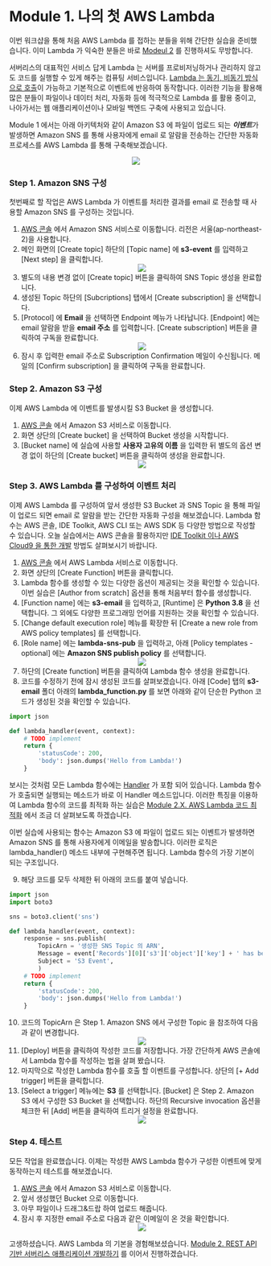 # Module 1. 나의 첫 AWS Lambda  
  
이번 워크샵을 통해 처음 AWS Lambda 를 접하는 분들을 위해 간단한 실습을 준비했습니다. 이미 Lambda 가 익숙한 분들은 바로 [Modeul 2]() 를 진행하셔도 무방합니다.  
  
서버리스의 대표적인 서비스 답게 Lambda 는 서버를 프로비저닝하거나 관리하지 않고도 코드를 실행할 수 있게 해주는 컴퓨팅 서비스입니다. [Lambda 는 동기, 비동기 방식으로 호출](https://docs.aws.amazon.com/ko_kr/lambda/latest/dg/lambda-invocation.html)이 가능하고 기본적으로 이벤트에 반응하여 동작합니다. 이러한 기능을 활용해 많은 분들이 파일이나 데이터 처리, 자동화 등에 적극적으로 Lambda 를 활용 중이고, 나아가서는 웹 애플리케이션이나 모바일 백엔드 구축에 사용되고 있습니다.  
  
Module 1 에서는 아래 아키텍처와 같이 Amazon S3 에 파일이 업로드 되는 ***이벤트***가 발생하면 Amazon SNS 를 통해 사용자에게 email 로 알람을 전송하는 간단한 자동화 프로세스를 AWS Lambda 를 통해 구축해보겠습니다.  
  
<div align="center"><img src="https://github.com/aws-samples/aws-games-sa-kr/blob/main/contributor/anhyobin/optimize-serverless-application-on-aws/module1/img/module1_architecture.jpg"></img></div>  
  
### Step 1. Amazon SNS 구성
  
첫번째로 할 작업은 AWS Lambda 가 이벤트를 처리한 결과를 email 로 전송할 때 사용할 Amazon SNS 를 구성하는 것입니다.

1. [AWS 콘솔](https://console.aws.amazon.com/) 에서 Amazon SNS 서비스로 이동합니다. 리전은 서울(ap-northeast-2)을 사용합니다.
2. 메인 화면의 [Create topic] 하단의 [Topic name] 에 **s3-event** 를 입력하고 [Next step] 을 클릭합니다. <div align="center"><img src="https://github.com/aws-samples/aws-games-sa-kr/blob/main/contributor/anhyobin/optimize-serverless-application-on-aws/module1/img/1.png"></img></div>
3. 별도의 내용 변경 없이 [Create topic] 버튼을 클릭하여 SNS Topic 생성을 완료합니다.
4. 생성된 Topic 하단의 [Subcriptions] 탭에서 [Create subscription] 을 선택합니다.
5. [Protocol] 에 **Email** 을 선택하면 Endpoint 메뉴가 나타납니다. [Endpoint] 에는 email 알람을 받을 **email 주소** 를 입력합니다. [Create subscription] 버튼을 클릭하여 구독을 완료합니다. <div align="center"><img src="https://github.com/aws-samples/aws-games-sa-kr/blob/main/contributor/anhyobin/optimize-serverless-application-on-aws/module1/img/3.png"></img></div>
6. 잠시 후 입력한 email 주소로 Subscription Confirmation 메일이 수신됩니다. 메일의 [Confirm subscription] 을 클릭하여 구독을 완료합니다.

### Step 2. Amazon S3 구성

이제 AWS Lambda 에 이벤트를 발생시킬 S3 Bucket 을 생성합니다. 

1. [AWS 콘솔](https://console.aws.amazon.com/) 에서 Amazon S3 서비스로 이동합니다.
2. 화면 상단의 [Create bucket] 을 선택하여 Bucket 생성을 시작합니다.
3. [Bucket name] 에 실습에 사용할 **사용자 고유의 이름** 을 입력한 뒤 별도의 옵션 변경 없이 하단의 [Create bucket] 버튼을 클릭하여 생성을 완료합니다. <div align="center"><img src="https://github.com/aws-samples/aws-games-sa-kr/blob/main/contributor/anhyobin/optimize-serverless-application-on-aws/module1/img/5.png"></img></div>

### Step 3. AWS Lambda 를 구성하여 이벤트 처리

이제 AWS Lambda 를 구성하여 앞서 생성한 S3 Bucket 과 SNS Topic 을 통해 파일이 업로드 되면 email 로 알람을 받는 간단한 자동화 구성을 해보겠습니다. Lambda 함수는 AWS 콘솔, IDE Toolkit, AWS CLI 또는 AWS SDK 등 다양한 방법으로 작성할 수 있습니다. 오늘 실습에서는 AWS 콘솔을 활용하지만 [IDE Toolkit 이나 AWS Cloud9 을 통한 개발](https://aws.amazon.com/ko/blogs/korea/how-to-use-aws-services-from-you-desktop-easily/) 방법도 살펴보시기 바랍니다.

1. [AWS 콘솔](https://console.aws.amazon.com/) 에서 AWS Lambda 서비스로 이동합니다.
2. 화면 상단의 [Create Function] 버튼을 클릭합니다.
3. Lambda 함수를 생성할 수 있는 다양한 옵션이 제공되는 것을 확인할 수 있습니다. 이번 실습은 [Author from scratch] 옵션을 통해 처음부터 함수를 생성합니다.
4. [Function name] 에는 **s3-email** 을 입력하고, [Runtime] 은 **Python 3.8** 을 선택합니다. 그 외에도 다양한 프로그래밍 언어를 지원하는 것을 확인할 수 있습니다.
5. [Change default execution role] 메뉴를 확장한 뒤 [Create a new role from AWS policy templates] 를 선택합니다.
6. [Role name] 에는 **lambda-sns-pub** 을 입력하고, 아래 [Policy templates - optional] 에는 **Amazon SNS publish policy** 를 선택합니다. <div align="center"><img src="https://github.com/aws-samples/aws-games-sa-kr/blob/main/contributor/anhyobin/optimize-serverless-application-on-aws/module1/img/6.png"></img></div>
7. 하단의 [Create function] 버튼을 클릭하여 Lambda 함수 생성을 완료합니다.
8. 코드를 수정하기 전에 잠시 생성된 코드를 살펴보겠습니다. 아래 [Code] 탭의 **s3-email** 폴더 아래의 **lambda_function.py** 를 보면 아래와 같이 단순한 Python 코드가 생성된 것을 확인할 수 있습니다.
```Python
import json

def lambda_handler(event, context):
    # TODO implement
    return {
        'statusCode': 200,
        'body': json.dumps('Hello from Lambda!')
    }
```
보시는 것처럼 모든 Lambda 함수에는 [Handler](https://docs.aws.amazon.com/ko_kr/lambda/latest/dg/python-handler.html) 가 포함 되어 있습니다. Lambda 함수가 호출되면 실행되는 메소드가 바로 이 Handler 메소드입니다. 이러한 특징을 이용하여 Lambda 함수의 코드를 최적화 하는 실습은 [Module 2.X. AWS Lambda 코드 최적화]() 에서 조금 더 살펴보도록 하겠습니다.
  
이번 실습에 사용되는 함수는 Amazon S3 에 파일이 업로드 되는 이벤트가 발생하면 Amazon SNS 를 통해 사용자에게 이메일을 발송합니다. 이러한 로직은 lambda_handler() 메소드 내부에 구현해주면 됩니다. Lambda 함수의 가장 기본이 되는 구조입니다.
  
9. 해당 코드를 모두 삭제한 뒤 아래의 코드를 붙여 넣습니다.
```Python
import json
import boto3

sns = boto3.client('sns')

def lambda_handler(event, context):
    response = sns.publish(
        TopicArn = '생성한 SNS Topic 의 ARN',
        Message = event['Records'][0]['s3']['object']['key'] + ' has been ' + event['Records'][0]['eventName'],
        Subject = 'S3 Event',
        )
    # TODO implement
    return {
        'statusCode': 200,
        'body': json.dumps('Hello from Lambda!')
    }
```

10. 코드의 TopicArn 은 Step 1. Amazon SNS 에서 구성한 Topic 을 참조하여 다음과 같이 변경합니다. <div align="center"><img src="https://github.com/aws-samples/aws-games-sa-kr/blob/main/contributor/anhyobin/optimize-serverless-application-on-aws/module1/img/8.png"></img></div>
11. [Deploy] 버튼을 클릭하여 작성한 코드를 저장합니다. 가장 간단하게 AWS 콘솔에서 Lambda 함수를 작성하는 법을 살펴 봤습니다. 
12. 마지막으로 작성한 Lambda 함수를 호출 할 이벤트를 구성합니다. 상단의 [+ Add trigger] 버튼을 클릭합니다.
13. [Select a trigger] 메뉴에는 **S3** 를 선택합니다. [Bucket] 은 Step 2. Amazon S3 에서 구성한 S3 Bucket 을 선택합니다. 하단의 Recursive invocation 옵션을 체크한 뒤 [Add] 버튼을 클릭하여 트리거 설정을 완료합니다. <div align="center"><img src="https://github.com/aws-samples/aws-games-sa-kr/blob/main/contributor/anhyobin/optimize-serverless-application-on-aws/module1/img/10.png"></img></div>

### Step 4. 테스트

모든 작업을 완료했습니다. 이제는 작성한 AWS Lambda 함수가 구성한 이벤트에 맞게 동작하는지 테스트를 해보겠습니다.

1. [AWS 콘솔](https://console.aws.amazon.com/) 에서 Amazon S3 서비스로 이동합니다.
2. 앞서 생성했던 Bucket 으로 이동합니다.
3. 아무 파일이나 드래그&드랍 하여 업로드 해줍니다.
4. 잠시 후 지정한 email 주소로 다음과 같은 이메일이 온 것을 확인합니다. <div align="center"><img src="https://github.com/aws-samples/aws-games-sa-kr/blob/main/contributor/anhyobin/optimize-serverless-application-on-aws/module1/img/9.png"></img></div>


고생하셨습니다. AWS Lambda 의 기본을 경험해보셨습니다.
[Module 2. REST API 기반 서버리스 애플리케이션 개발하기]() 를 이어서 진행하겠습니다.
